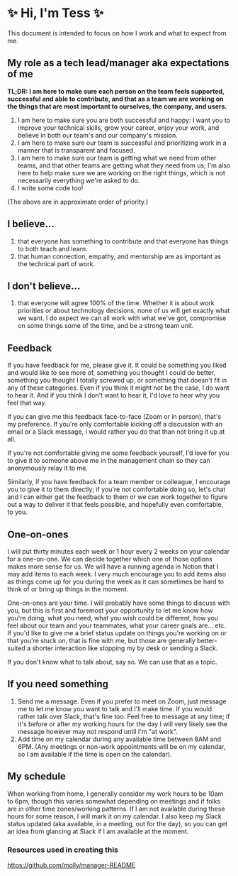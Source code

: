 # ✨ Hi, I'm Tess ✨

This document is intended to focus on how I work and what to expect from me.

## My role as a tech lead/manager aka expectations of me
**TL;DR: I am here to make sure each person on the team feels supported, successful and able to contribute, and that as a team we are working on the things that are most important to ourselves, the company, and users.**

1.  I am here to make sure you are both successful and happy: I want you to improve your technical skills, grow your career, enjoy your work, and believe in both our team's and our company's mission.
2.  I am here to make sure our team is successful and prioritizing work in a manner that is transparent and focused.
3.  I am here to make sure our team is getting what we need from other teams, and that other teams are getting what they need from us; I'm also here to help make sure we are working on the right things, which is not necessarily everything we're asked to do.
4.  I write some code too!

(The above are in approximate order of priority.)

## I believe...
1. that everyone has something to contribute and that everyone has things to both teach and learn.
2. that human connection, empathy, and mentorship are as important as the technical part of work.

## I don't believe...
1. that everyone will agree 100% of the time. Whether it is about work priorities or about technology decisions, none of us will get exactly what we want. I do expect we can all work with what we've got, compromise on some things some of the time, and be a strong team unit.


## Feedback
If you have feedback for me, please give it. It could be something you liked and would like to see more of, something you thought I could do better, something you thought I totally screwed up, or something that doesn't fit in any of these categories. Even if you think it might not be the case, I do want to hear it. And if you think I don't want to hear it, I'd love to hear why you feel that way.

If you can give me this feedback face-to-face (Zoom or in person), that's my preference. If you're only comfortable kicking off a discussion with an email or a Slack message, I would rather you do that than not bring it up at all.

If you're not comfortable giving me some feedback yourself, I'd love for you to give it to someone above me in the management chain so they can anonymously relay it to me.

Similarly, if you have feedback for a team member or colleague, I encourage you to give it to them directly; if you're not comfortable doing so, let's chat and I can either get the feedback to them or we can work together to figure out a way to deliver it that feels possible, and hopefully even comfortable, to you.


## One-on-ones
I will put thirty minutes each week or 1 hour every 2 weeks on your calendar for a one-on-one. We can decide together which one of those options makes more sense for us. We will have a running agenda in Notion that I may add items to each week. I very much encourage you to add items also as things come up for you during the week as it can sometimes be hard to think of or bring up things in the moment.

One-on-ones are your time. I will probably have some things to discuss with you, but this is first and foremost your opportunity to let me know how you're doing, what you need, what you wish could be different, how you feel about our team and your teammates, what your career goals are... etc. If you'd like to give me a brief status update on things you're working on or that you're stuck on, that is fine with me, but those are generally better-suited a shorter interaction like stopping my by desk or sending a Slack.

If you don't know what to talk about, say so. We can use that as a topic.

## If you need something
1.  Send me a message. Even if you prefer to meet on Zoom, just message me to let me know you want to talk and I'll make time. If you would rather talk over Slack, that's fine too. Feel free to message at any time; if it's before or after my working hours for the day I will very likely see the message however may not respond until I'm "at work".
2.  Add time on my calendar during any available time between 8AM and 6PM. (Any meetings or non-work appointments will be on my calendar, so I am available if the time is open on the calendar).

## My schedule
When working from home, I generally consider my work hours to be 10am to 6pm, though this varies somewhat depending on meetings and if folks are in other time zones/working patterns. If I am not available during these hours for some reason, I will mark it on my calendar. I also keep my Slack status updated (aka available, in a meeting, out for the day), so you can get an idea from glancing at Slack if I am available at the moment.

### Resources used in creating this
https://github.com/molly/manager-README

